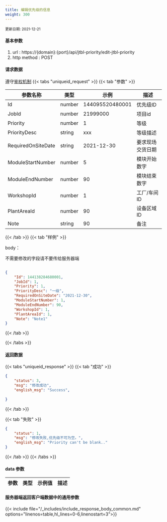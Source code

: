 ```yaml
---
title: 编辑优先级的信息
weight: 300
---
```


<small>更新日期: 2021-12-21</small>

#### 基本参数
1. url : https://{domain}:{port}/api/jtbl-priority/edit-jtbl-priority
2. http method : POST

#### 请求数据
遵守[鉴权机制](/auth/)
{{< tabs "uniqueid_request" >}}
{{< tab "参数" >}} 

|  参数名称   |  类型 |  示例 |  描述 |
|  ----  | ----  | ----  | ----  |
|  Id  | number  | 144095520480001  | 优先级ID |
|  JobId  |  number | 21999000 | 项目id |
|  Priority  | number  | 1  | 等级 |
|  PriorityDesc  | string  | xxx  | 等级描述 |
|  RequiredOnSiteDate  | string  | 2021-12-30 | 要求现场交货日期 |
|  ModuleStartNumber  | number  | 5 | 模块开始数字 |
|  ModuleEndNumber  | number  | 90 | 模块结束数字 |
|  WorkshopId  | number  | 1 | 工厂/车间ID |
|  PlantAreaId  | number  | 90 | 设备区域ID |
|  Note  | string  | 90 | 备注 |

{{< /tab >}}
{{< tab "样例" >}}


body： 

不需要修改的字段请不要传给服务器端

```json
 
{
    "Id": 144138284680001,
    "JobId": 1,
    "Priority": 1,
    "PriorityDesc": "一级",
    "RequiredOnSiteDate": "2021-12-30",
    "ModuleStartNumber": 1,
    "ModuleEndNumber": 90,
    "WorkshopId": 1,
    "PlantAreaId": 1,
    "Note": "Note1"
}
```
{{< /tab >}}

{{< /tabs >}}


#### 返回数据


{{< tabs "uniqueid_response" >}}
{{< tab "成功" >}} 
```json
{
    "status": 3,
    "msg": "修改成功",
    "english_msg": "Success",
  
}
```   
{{< /tab >}}

{{< tab "失败" >}}
```json
{
    "status": 1,
    "msg": "修改失败,优先级不可为空。",
    "english_msg": "Priority can't be blank.."
}
```
{{< /tab >}}
{{< /tabs >}}
#### data 参数

|  参数   |  类型 |  示例值 |  描述 |
|  ----  | ----  | ----  |----  |
 
#### 服务器端返回客户端数据中的通用参数

{{< include file="/_includes/include_response_body_common.md"  options="linenos=table,hl_lines=0-6,linenostart=3">}}
